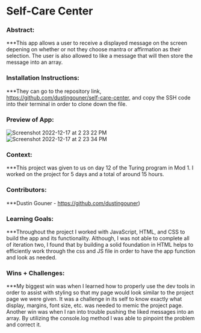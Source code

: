 # Self-Care Center 

### Abstract:
[//]: <> (Briefly describe what you built and its features. What problem is the app solving? How does this application solve that problem?)
***This app allows a user to receive a displayed message on the screen depening on whether or not they choose mantra or affirmation as their selection. The user is also allowed to like a message that will then store the message into an array. 

### Installation Instructions:
[//]: <> (What steps does a person have to take to get your app cloned down and running?)
***They can go to the repository link, https://github.com/dustingouner/self-care-center, and copy the SSH code into their terminal in order to clone down the file. 

### Preview of App:
[//]: <> (Provide ONE gif or screenshot of your application - choose the "coolest" piece of functionality to show off.)
![Screenshot 2022-12-17 at 2 23 22 PM](https://user-images.githubusercontent.com/117230717/208266456-d4fe8d55-7892-4bb8-8b61-b20d549f80da.png)
![Screenshot 2022-12-17 at 2 23 34 PM](https://user-images.githubusercontent.com/117230717/208266458-14a1570a-739a-47c3-8deb-6b44198d7fa0.png)



### Context:
[//]: <> (Give some context for the project here. How long did you have to work on it? How far into the Turing program are you?)
***This project was given to us on day 12 of the Turing program in Mod 1. I worked on the project for 5 days and a total of around 15 hours. 

### Contributors:
[//]: <> (Who worked on this application? Link to their GitHubs.)
***Dustin Gouner -  https://github.com/dustingouner)

### Learning Goals:
[//]: <> (What were the learning goals of this project? What tech did you work with?)
***Throughout the project I worked with JavaScript, HTML, and CSS to build the app and its functionality. Although, I was not able to complete all of iteration two, I found that by building a solid foundation in HTML helps to efficiently work through the css and JS file in order to have the app function and look as needed. 

### Wins + Challenges:
[//]: <> (What are 2-3 wins you have from this project? What were some challenges you faced - and how did you get over them?)
***My biggest win was when I learned how to properly use the dev tools in order to assist with styling so that my page would look similar to the project page we were given. It was a challenge in its self to know exactly what display, margins, font size, etc. was needed to memic the project page. Another win was when I ran into trouble pushing the liked messages into an array. By utilizing the console.log method I was able to pinpoint the problem and correct it. 
